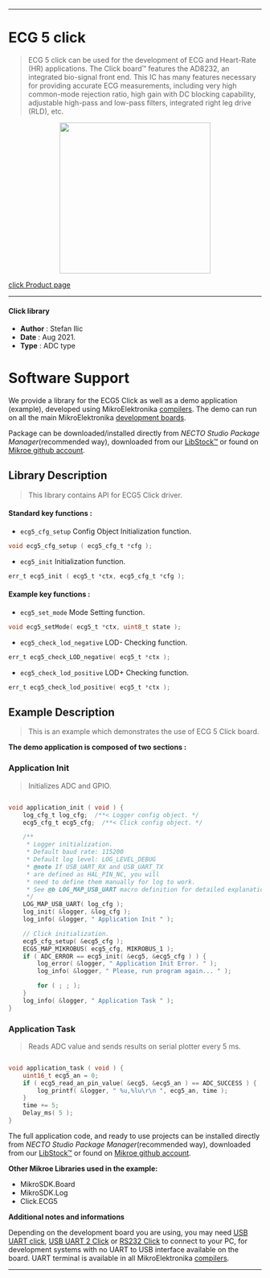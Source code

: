
---
# ECG 5 click

> ECG 5 click can be used for the development of ECG and Heart-Rate (HR) applications. The Click board™ features the AD8232, an integrated bio-signal front end. This IC has many features necessary for providing accurate ECG measurements, including very high common-mode rejection ratio, high gain with DC blocking capability, adjustable high-pass and low-pass filters, integrated right leg drive (RLD), etc.

<p align="center">
  <img src="https://download.mikroe.com/images/click_for_ide/ecg5_click.png" height=300px>
</p>

[click Product page](https://www.mikroe.com/ecg-5-click)

---


#### Click library

- **Author**        : Stefan Ilic
- **Date**          : Aug 2021.
- **Type**          : ADC type


# Software Support

We provide a library for the ECG5 Click
as well as a demo application (example), developed using MikroElektronika
[compilers](https://www.mikroe.com/necto-studio).
The demo can run on all the main MikroElektronika [development boards](https://www.mikroe.com/development-boards).

Package can be downloaded/installed directly from *NECTO Studio Package Manager*(recommended way), downloaded from our [LibStock&trade;](https://libstock.mikroe.com) or found on [Mikroe github account](https://github.com/MikroElektronika/mikrosdk_click_v2/tree/master/clicks).

## Library Description

> This library contains API for ECG5 Click driver.

#### Standard key functions :

- `ecg5_cfg_setup` Config Object Initialization function.
```c
void ecg5_cfg_setup ( ecg5_cfg_t *cfg );
```

- `ecg5_init` Initialization function.
```c
err_t ecg5_init ( ecg5_t *ctx, ecg5_cfg_t *cfg );
```

#### Example key functions :

- `ecg5_set_mode` Mode Setting function.
```c
void ecg5_setMode( ecg5_t *ctx, uint8_t state );
```

- `ecg5_check_lod_negative` LOD- Checking function.
```c
err_t ecg5_check_LOD_negative( ecg5_t *ctx );
```

- `ecg5_check_lod_positive` LOD+ Checking function.
```c
err_t ecg5_check_lod_positive( ecg5_t *ctx );
```

## Example Description

> This is an example which demonstrates the use of ECG 5 Click board.

**The demo application is composed of two sections :**

### Application Init

> Initializes ADC and GPIO.

```c

void application_init ( void ) {
    log_cfg_t log_cfg;  /**< Logger config object. */
    ecg5_cfg_t ecg5_cfg;  /**< Click config object. */

    /** 
     * Logger initialization.
     * Default baud rate: 115200
     * Default log level: LOG_LEVEL_DEBUG
     * @note If USB_UART_RX and USB_UART_TX 
     * are defined as HAL_PIN_NC, you will 
     * need to define them manually for log to work. 
     * See @b LOG_MAP_USB_UART macro definition for detailed explanation.
     */
    LOG_MAP_USB_UART( log_cfg );
    log_init( &logger, &log_cfg );
    log_info( &logger, " Application Init " );

    // Click initialization.
    ecg5_cfg_setup( &ecg5_cfg );
    ECG5_MAP_MIKROBUS( ecg5_cfg, MIKROBUS_1 );
    if ( ADC_ERROR == ecg5_init( &ecg5, &ecg5_cfg ) ) {
        log_error( &logger, " Application Init Error. " );
        log_info( &logger, " Please, run program again... " );

        for ( ; ; );
    }
    log_info( &logger, " Application Task " );
}

```

### Application Task

> Reads ADC value and sends results on serial plotter every 5 ms.

```c

void application_task ( void ) {
    uint16_t ecg5_an = 0;
    if ( ecg5_read_an_pin_value( &ecg5, &ecg5_an ) == ADC_SUCCESS ) {
        log_printf( &logger, " %u,%lu\r\n ", ecg5_an, time );
    }
    time += 5;
    Delay_ms( 5 );
}
```

The full application code, and ready to use projects can be installed directly from *NECTO Studio Package Manager*(recommended way), downloaded from our [LibStock&trade;](https://libstock.mikroe.com) or found on [Mikroe github account](https://github.com/MikroElektronika/mikrosdk_click_v2/tree/master/clicks).

**Other Mikroe Libraries used in the example:**

- MikroSDK.Board
- MikroSDK.Log
- Click.ECG5

**Additional notes and informations**

Depending on the development board you are using, you may need
[USB UART click](https://www.mikroe.com/usb-uart-click),
[USB UART 2 Click](https://www.mikroe.com/usb-uart-2-click) or
[RS232 Click](https://www.mikroe.com/rs232-click) to connect to your PC, for
development systems with no UART to USB interface available on the board. UART
terminal is available in all MikroElektronika
[compilers](https://shop.mikroe.com/compilers).

---
